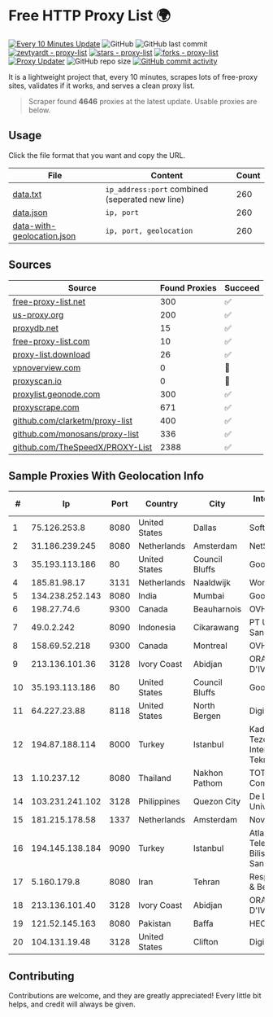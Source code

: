 
# Free HTTP Proxy List 🌍

[![Every 10 Minutes Update](https://github.com/mertguvencli/http-proxy-list/actions/workflows/main.yml/badge.svg?branch=main)](https://github.com/mertguvencli/http-proxy-list/actions/workflows/main.yml)
![GitHub](https://img.shields.io/github/license/mertguvencli/http-proxy-list)
![GitHub last commit](https://img.shields.io/github/last-commit/mertguvencli/http-proxy-list)
[![zevtyardt - proxy-list](https://img.shields.io/static/v1?label=zevtyardt&message=proxy-list&color=blue&logo=github)](https://github.com/zevtyardt/proxy-list "Go to GitHub repo")
[![stars - proxy-list](https://img.shields.io/github/stars/zevtyardt/proxy-list?style=social)](https://github.com/zevtyardt/proxy-list)
[![forks - proxy-list](https://img.shields.io/github/forks/zevtyardt/proxy-list?style=social)](https://github.com/zevtyardt/proxy-list)
[![Proxy Updater](https://github.com/zevtyardt/proxy-list/workflows/Proxy%20Updater/badge.svg)](https://github.com/zevtyardt/proxy-list/actions?query=workflow:"Proxy+Updater")
![GitHub repo size](https://img.shields.io/github/repo-size/zevtyardt/proxy-list)
[![GitHub commit activity](https://img.shields.io/github/commit-activity/m/zevtyardt/proxy-list?logo=commits)](https://github.com/zevtyardt/proxy-list/commits/main)

It is a lightweight project that, every 10 minutes, scrapes lots of free-proxy sites, validates if it works, and serves a clean proxy list.

> Scraper found **4646** proxies at the latest update. Usable proxies are below.

## Usage

Click the file format that you want and copy the URL.

|File|Content|Count|
|----|-------|-----|
|[data.txt](https://raw.githubusercontent.com/mertguvencli/http-proxy-list/main/proxy-list/data.txt)|`ip_address:port` combined (seperated new line)|260|
|[data.json](https://raw.githubusercontent.com/mertguvencli/http-proxy-list/main/proxy-list/data.json)|`ip, port`|260|
|[data-with-geolocation.json](https://raw.githubusercontent.com/mertguvencli/http-proxy-list/main/proxy-list/data-with-geolocation.json)|`ip, port, geolocation`|260|

## Sources

|Source|Found Proxies|Succeed|
|------|-------------|-------|
|[free-proxy-list.net](https://free-proxy-list.net)|300|✅|
|[us-proxy.org](https://www.us-proxy.org)|200|✅|
|[proxydb.net](http://proxydb.net)|15|✅|
|[free-proxy-list.com](https://free-proxy-list.com/?page=&port=&type%5B%5D=http&type%5B%5D=https&up_time=0&search=Search)|10|✅|
|[proxy-list.download](https://www.proxy-list.download/HTTP)|26|✅|
|[vpnoverview.com](https://vpnoverview.com/privacy/anonymous-browsing/free-proxy-servers)|0|🚫|
|[proxyscan.io](https://www.proxyscan.io)|0|🚫|
|[proxylist.geonode.com](https://proxylist.geonode.com/api/proxy-list?limit=300&page=1&sort_by=lastChecked&sort_type=desc&protocols=http,https)|300|✅|
|[proxyscrape.com](https://api.proxyscrape.com/v2/?request=displayproxies&protocol=http&timeout=10000&country=all&ssl=all&anonymity=all)|671|✅|
|[github.com/clarketm/proxy-list](https://raw.githubusercontent.com/clarketm/proxy-list/master/proxy-list-raw.txt)|400|✅|
|[github.com/monosans/proxy-list](https://raw.githubusercontent.com/monosans/proxy-list/main/proxies/http.txt)|336|✅|
|[github.com/TheSpeedX/PROXY-List](https://raw.githubusercontent.com/TheSpeedX/PROXY-List/master/http.txt)|2388|✅|


## Sample Proxies With Geolocation Info

|#|Ip|Port|Country|City|Internet Service Provider|
|-|--|----|-------|----|-------------------------|
|1|75.126.253.8|8080|United States|Dallas|SoftLayer|
|2|31.186.239.245|8080|Netherlands|Amsterdam|NetSkope Inc|
|3|35.193.113.186|80|United States|Council Bluffs|Google LLC|
|4|185.81.98.17|3131|Netherlands|Naaldwijk|WorldStream B.V.|
|5|134.238.252.143|8080|India|Mumbai|Google LLC|
|6|198.27.74.6|9300|Canada|Beauharnois|OVH SAS|
|7|49.0.2.242|8090|Indonesia|Cikarawang|PT Usaha Adi Sanggoro|
|8|158.69.52.218|9300|Canada|Montreal|OVH SAS|
|9|213.136.101.36|3128|Ivory Coast|Abidjan|ORANGE COTE D'IVOIRE|
|10|35.193.113.186|80|United States|Council Bluffs|Google LLC|
|11|64.227.23.88|8118|United States|North Bergen|DigitalOcean, LLC|
|12|194.87.188.114|8000|Turkey|Istanbul|Kadir Huseyin Tezcan Nosspeed Internet Teknolojileri|
|13|1.10.237.12|8080|Thailand|Nakhon Pathom|TOT Public Company Limited|
|14|103.231.241.102|3128|Philippines|Quezon City|De La Salle University|
|15|181.215.178.58|1337|Netherlands|Amsterdam|NovoServe B.V.|
|16|194.145.138.184|9090|Turkey|Istanbul|Atlantis Telekomunikasyon Bilisim Hizmetleri San. Tic. Ltd|
|17|5.160.179.8|8080|Iran|Tehran|Respina Networks & Beyond PJSC|
|18|213.136.101.40|3128|Ivory Coast|Abidjan|ORANGE COTE D'IVOIRE|
|19|121.52.145.163|8080|Pakistan|Baffa|HEC|
|20|104.131.19.48|3128|United States|Clifton|DigitalOcean, LLC|



## Contributing

Contributions are welcome, and they are greatly appreciated! Every
little bit helps, and credit will always be given.

